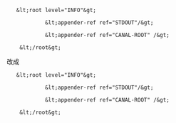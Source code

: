        &lt;root level="INFO"&gt;

                &lt;appender-ref ref="STDOUT"/&gt;

                &lt;appender-ref ref="CANAL-ROOT" /&gt;

        &lt;/root&gt;

改成

       &lt;root level="INFO"&gt;

                &lt;appender-ref ref="STDOUT"/&gt;

                &lt;appender-ref ref="CANAL-ROOT" /&gt;

        &lt;/root&gt;

